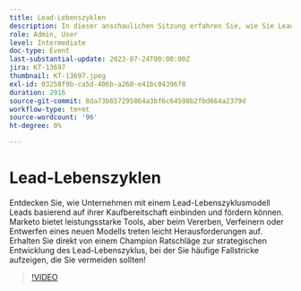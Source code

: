 ```yaml
---
title: Lead-Lebenszyklen
description: In dieser anschaulichen Sitzung erfahren Sie, wie Sie Leads effektiv mit einem strategischen Lead-Lebenszyklusmodell interagieren und fördern können. Sie erhalten Tipps von einem Marketo-Experten zur Vermeidung gängiger Fallstricke beim Vererben, Verfeinern oder Entwerfen eines neuen Modells.
role: Admin, User
level: Intermediate
doc-type: Event
last-substantial-update: 2023-07-24T00:00:00Z
jira: KT-13697
thumbnail: KT-13697.jpeg
exl-id: 03258f9b-ca5d-406b-a260-e41bc04396f8
duration: 2916
source-git-commit: 8da73b657295864a3bf6c64598b2fbd664a2379d
workflow-type: tm+mt
source-wordcount: '96'
ht-degree: 0%

---
```


# Lead-Lebenszyklen

Entdecken Sie, wie Unternehmen mit einem Lead-Lebenszyklusmodell Leads basierend auf ihrer Kaufbereitschaft einbinden und fördern können. Marketo bietet leistungsstarke Tools, aber beim Vererben, Verfeinern oder Entwerfen eines neuen Modells treten leicht Herausforderungen auf. Erhalten Sie direkt von einem Champion Ratschläge zur strategischen Entwicklung des Lead-Lebenszyklus, bei der Sie häufige Fallstricke aufzeigen, die Sie vermeiden sollten!

>[!VIDEO](https://video.tv.adobe.com/v/3421711/?learn=on)
